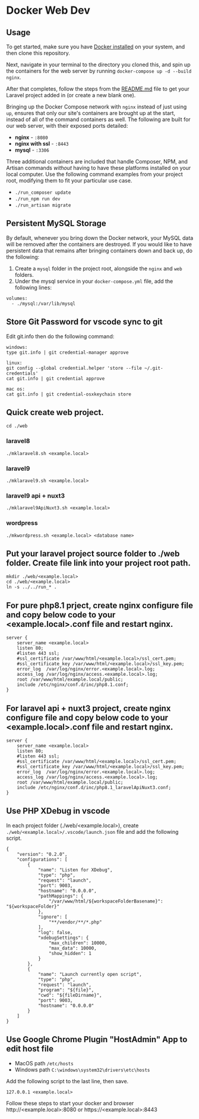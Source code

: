 # Docker Web Dev


## Usage

To get started, make sure you have [Docker installed](https://docs.docker.com/docker-for-mac/install/) on your system, and then clone this repository.

Next, navigate in your terminal to the directory you cloned this, and spin up the containers for the web server by running `docker-compose up -d --build nginx`.

After that completes, follow the steps from the [README.md](/README.md) file to get your Laravel project added in (or create a new blank one).

Bringing up the Docker Compose network with `nginx` instead of just using `up`, ensures that only our site's containers are brought up at the start, instead of all of the command containers as well. The following are built for our web server, with their exposed ports detailed:

- **nginx** - `:8080`
- **nginx with ssl** - `:8443`
- **mysql** - `:3306`

Three additional containers are included that handle Composer, NPM, and Artisan commands *without* having to have these platforms installed on your local computer. Use the following command examples from your project root, modifying them to fit your particular use case.

- `./run_composer update`
- `./run_npm run dev`
- `./run_artisan migrate` 

## Persistent MySQL Storage

By default, whenever you bring down the Docker network, your MySQL data will be removed after the containers are destroyed. If you would like to have persistent data that remains after bringing containers down and back up, do the following:

1. Create a `mysql` folder in the project root, alongside the `nginx` and `web` folders.
2. Under the mysql service in your `docker-compose.yml` file, add the following lines:

```
volumes:
  - ./mysql:/var/lib/mysql
```

## Store Git Password for vscode sync to git

Edit git.info then do the following command:

```
windows:
type git.info | git credential-manager approve

linux:
git config --global credential.helper 'store --file ~/.git-credentials'
cat git.info | git credential approve

mac os:
cat git.info | git credential-osxkeychain store
```

## Quick create web project.

```
cd ./web
```

### laravel8

```
./mklaravel8.sh <example.local>
```

### laravel9

```
./mklaravel9.sh <example.local>
```

### laravel9 api + nuxt3

```
./mklaravel9ApiNuxt3.sh <example.local>
```

### wordpress

```
./mkwordpress.sh <example.local> <database name>
```

## Put your laravel project source folder to ./web folder. Create file link into your project root path.

```
mkdir ./web/<example.local>
cd ./web/<example.local>
ln -s ../../run_* .
```

## For pure php8.1 prject, create nginx configure file and copy below code to your <example.local>.conf file and restart nginx.

```
server {
    server_name <example.local>
    listen 80;
    #listen 443 ssl;
    #ssl_certificate /var/www/html/<example.local>/ssl_cert.pem;
    #ssl_certificate_key /var/www/html/<example.local>/ssl_key.pem;
    error_log  /var/log/nginx/error.<example.local>.log;
    access_log /var/log/nginx/access.<example.local>.log;
    root /var/www/html/example.local/public;
    include /etc/nginx/conf.d/inc/php8.1.conf;
}
```

## For laravel api + nuxt3 project, create nginx configure file and copy below code to your <example.local>.conf file and restart nginx.

```
server {
    server_name <example.local>
    listen 80;
    #listen 443 ssl;
    #ssl_certificate /var/www/html/<example.local>/ssl_cert.pem;
    #ssl_certificate_key /var/www/html/<example.local>/ssl_key.pem;
    error_log  /var/log/nginx/error.<example.local>.log;
    access_log /var/log/nginx/access.<example.local>.log;
    root /var/www/html/example.local/public;
    include /etc/nginx/conf.d/inc/php8.1_laravelApiNuxt3.conf;
}
```

## Use PHP XDebug in vscode

In each project folder (./web/<example.local>), create `./web/<example.local>/.vscode/launch.json` file and add the following script.

```
{
    "version": "0.2.0",
    "configurations": [
        {
            "name": "Listen for XDebug",
            "type": "php",
            "request": "launch",
            "port": 9003,
            "hostname": "0.0.0.0",
            "pathMappings": {
                "/var/www/html/${workspaceFolderBasename}": "${workspaceFolder}"
            },
            "ignore": [
                "**/vendor/**/*.php"
            ],
            "log": false,
            "xdebugSettings": {
                "max_children": 10000,
                "max_data": 10000,
                "show_hidden": 1
            }
        },
        {
            "name": "Launch currently open script",
            "type": "php",
            "request": "launch",
            "program": "${file}",
            "cwd": "${fileDirname}",
            "port": 9003,
            "hostname": "0.0.0.0"
        }
    ]
}
```

## Use Google Chrome Plugin "HostAdmin" App to edit host file

- MacOS path `/etc/hosts`
- Windows path `C:\windows\system32\drivers\etc\hosts`

Add the following script to the last line, then save.

```
127.0.0.1 <example.local>
```

Follow these steps to start your docker and browser http://<example.local>:8080 or https://<example.local>:8443